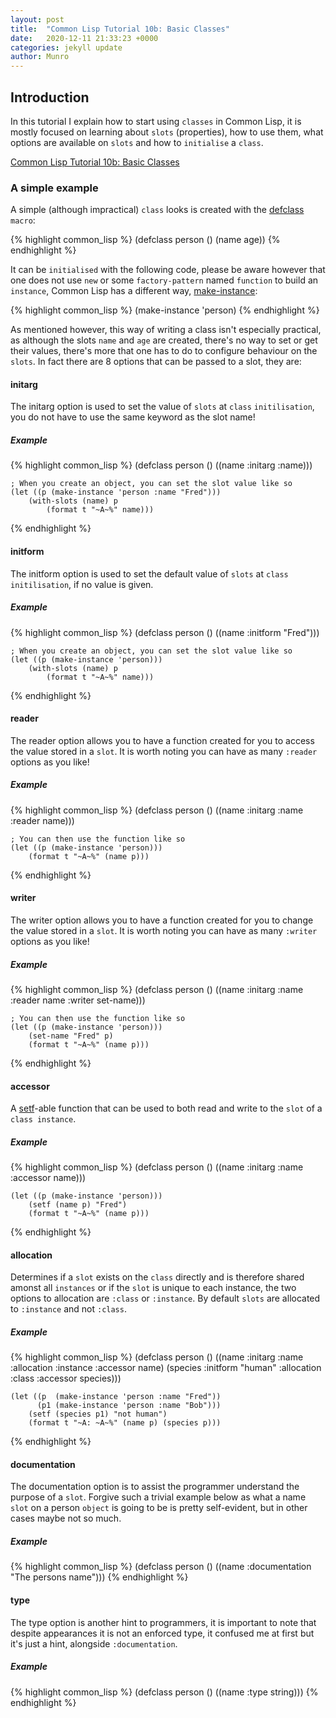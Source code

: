 ```yaml
---
layout: post
title:  "Common Lisp Tutorial 10b: Basic Classes"
date:   2020-12-11 21:33:23 +0000
categories: jekyll update
author: Munro
---
```


## Introduction

In this tutorial I explain how to start using `classes` in Common Lisp, it is mostly focused on learning about `slots` (properties), how to use them, what options are available on `slots` and how to `initialise` a `class`.

[Common Lisp Tutorial 10b: Basic Classes](https://www.youtube.com/watch?v=PKwm3325wk0)

### A simple example

A simple (although impractical) `class` looks is created with the [defclass](http://clhs.lisp.se/Body/m_defcla.htm) `macro`:

{% highlight common_lisp %}
    (defclass person ()
      (name age))
{% endhighlight %}
      
It can be `initialised` with the following code, please be aware however that one does not use `new` or some `factory-pattern` named `function` to build an `instance`, Common Lisp has a different way, [make-instance](http://clhs.lisp.se/Body/f_mk_ins.htm):

{% highlight common_lisp %}
    (make-instance 'person)
{% endhighlight %}
    
As mentioned however, this way of writing a class isn't especially practical, as although the slots `name` and `age` are created, there's no way to set or get their values, there's more that one has to do to configure behaviour on the `slots`. In fact there are 8 options that can be passed to a slot, they are:

#### initarg

The initarg option is used to set the value of `slots` at `class` `initilisation`, you do not have to use the same keyword as the slot name!

##### Example

{% highlight common_lisp %}
    (defclass person ()
        ((name :initarg :name)))
        
    ; When you create an object, you can set the slot value like so
    (let ((p (make-instance 'person :name "Fred")))
        (with-slots (name) p
            (format t "~A~%" name)))
{% endhighlight %}

#### initform

The initform option is used to set the default value of `slots` at `class` `initilisation`, if no value is given.

##### Example

{% highlight common_lisp %}
    (defclass person ()
        ((name :initform "Fred")))
        
    ; When you create an object, you can set the slot value like so
    (let ((p (make-instance 'person)))
        (with-slots (name) p
            (format t "~A~%" name)))
{% endhighlight %}
            

#### reader

The reader option allows you to have a function created for you to access the value stored in a `slot`. It is worth noting you can have as many `:reader` options as you like!

##### Example

{% highlight common_lisp %}
    (defclass person ()
        ((name :initarg :name :reader name)))
        
    ; You can then use the function like so
    (let ((p (make-instance 'person)))
        (format t "~A~%" (name p)))
{% endhighlight %}

    
#### writer

The writer option allows you to have a function created for you to change the value stored in a `slot`. It is worth noting you can have as many `:writer` options as you like!

##### Example

{% highlight common_lisp %}
    (defclass person ()
        ((name :initarg :name :reader name :writer set-name)))
        
    ; You can then use the function like so
    (let ((p (make-instance 'person)))
        (set-name "Fred" p)
        (format t "~A~%" (name p)))
{% endhighlight %}

        
#### accessor

A [setf](http://clhs.lisp.se/Body/m_setf_.htm)-able function that can be used to both read and write to the `slot` of a `class instance`.

##### Example

{% highlight common_lisp %}
    (defclass person ()
        ((name :initarg :name :accessor name)))
    
    (let ((p (make-instance 'person)))
        (setf (name p) "Fred")
        (format t "~A~%" (name p)))
{% endhighlight %}


#### allocation

Determines if a `slot` exists on the `class` directly and is therefore shared amonst all `instances` or if the `slot` is unique to each instance, the two options to allocation are `:class` or `:instance`. By default `slots` are allocated to `:instance` and not `:class`.

##### Example

{% highlight common_lisp %}
    (defclass person ()
        ((name :initarg :name :allocation :instance :accessor name)
        (species :initform "human" :allocation :class :accessor species)))
        
    (let ((p  (make-instance 'person :name "Fred"))
          (p1 (make-instance 'person :name "Bob")))
        (setf (species p1) "not human")
        (format t "~A: ~A~%" (name p) (species p)))
{% endhighlight %}


#### documentation

The documentation option is to assist the programmer understand the purpose of a `slot`. Forgive such a trivial example below as what a name `slot` on a person `object` is going to be is pretty self-evident, but in other cases maybe not so much.

##### Example

{% highlight common_lisp %}
    (defclass person ()
        ((name :documentation "The persons name")))
{% endhighlight %}


#### type

The type option is another hint to programmers, it is important to note that despite appearances it is not an enforced type, it confused me at first but it's just a hint, alongside `:documentation`.

##### Example

{% highlight common_lisp %}
    (defclass person ()
        ((name :type string)))
{% endhighlight %}

